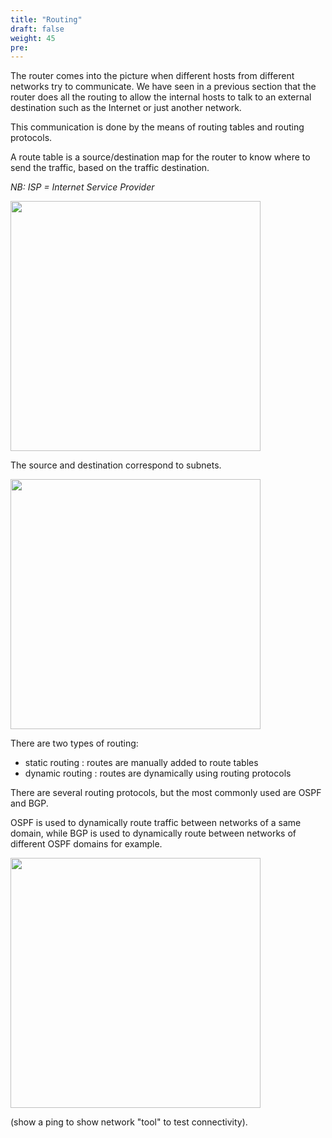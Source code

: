 ```yaml
---
title: "Routing"
draft: false
weight: 45
pre: 
---
```


The router comes into the picture when different hosts from different networks try to communicate. We have seen in a previous section that the router does all the routing to allow the internal hosts to talk to an external destination such as the Internet or just another network.

This communication is done by the means of routing tables and routing protocols.

A route table is a source/destination map for the router to know where to send the traffic, based on the traffic destination.

*NB: ISP = Internet Service Provider*

<img src='/images/routetables.png' width='400px'>

The source and destination correspond to subnets.

<img src='/images/routing.png' width='400px'>

There are two types of routing:
- static routing : routes are manually added to route tables
- dynamic routing : routes are dynamically using routing protocols


There are several routing protocols, but the most commonly used are OSPF and BGP.

OSPF is used to dynamically route traffic between networks of a same domain, while BGP is used to dynamically route between networks of different OSPF domains for example.


<img src='/images/protocols.png' width='400px'>


(show a ping to show network "tool" to test connectivity).









